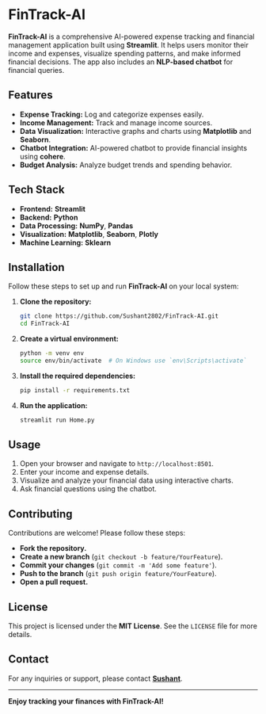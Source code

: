 # **FinTrack-AI**

**FinTrack-AI** is a comprehensive AI-powered expense tracking and financial management application built using **Streamlit**. It helps users monitor their income and expenses, visualize spending patterns, and make informed financial decisions. The app also includes an **NLP-based chatbot** for financial queries.

## **Features**
- **Expense Tracking:** Log and categorize expenses easily.
- **Income Management:** Track and manage income sources.
- **Data Visualization:** Interactive graphs and charts using **Matplotlib** and **Seaborn**.
- **Chatbot Integration:** AI-powered chatbot to provide financial insights using **cohere**.
- **Budget Analysis:** Analyze budget trends and spending behavior.

## **Tech Stack**
- **Frontend:** **Streamlit**
- **Backend:** **Python**
- **Data Processing:** **NumPy**, **Pandas**
- **Visualization:** **Matplotlib**, **Seaborn**, **Plotly**
- **Machine Learning:** **Sklearn**

## **Installation**
Follow these steps to set up and run **FinTrack-AI** on your local system:

1. **Clone the repository:**
    ```bash
    git clone https://github.com/Sushant2802/FinTrack-AI.git
    cd FinTrack-AI
    ```

2. **Create a virtual environment:**
    ```bash
    python -m venv env
    source env/bin/activate  # On Windows use `env\Scripts\activate`
    ```

3. **Install the required dependencies:**
    ```bash
    pip install -r requirements.txt
    ```

4. **Run the application:**
    ```bash
    streamlit run Home.py
    ```

## **Usage**
1. Open your browser and navigate to `http://localhost:8501`.
2. Enter your income and expense details.
3. Visualize and analyze your financial data using interactive charts.
4. Ask financial questions using the chatbot.

## **Contributing**
Contributions are welcome! Please follow these steps:
- **Fork the repository.**
- **Create a new branch** (`git checkout -b feature/YourFeature`).
- **Commit your changes** (`git commit -m 'Add some feature'`).
- **Push to the branch** (`git push origin feature/YourFeature`).
- **Open a pull request.**

## **License**
This project is licensed under the **MIT License**. See the `LICENSE` file for more details.

## **Contact**
For any inquiries or support, please contact **[Sushant](sushantm1210@gmail.com)**.

---
**Enjoy tracking your finances with FinTrack-AI!**

